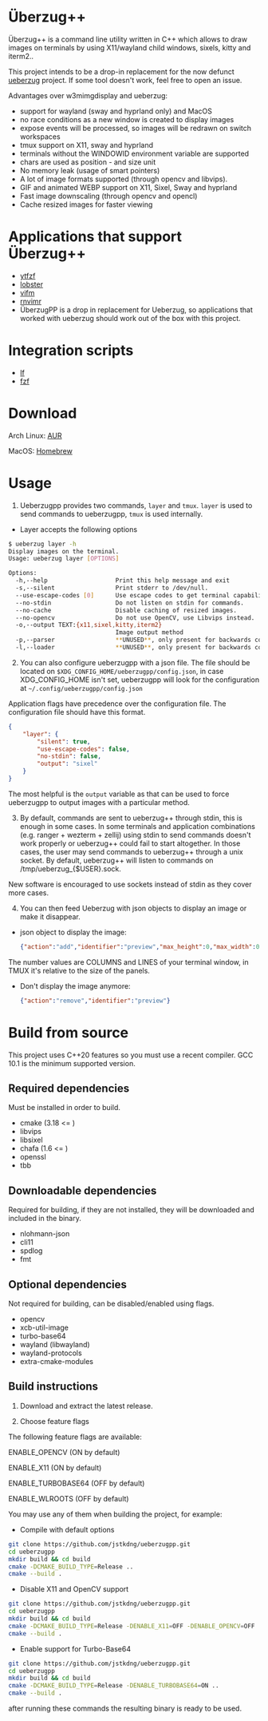 # Überzug++

Überzug++ is a command line utility written in C++ which allows to draw images on terminals by using X11/wayland child windows, sixels, kitty and iterm2..

This project intends to be a drop-in replacement for the now defunct [ueberzug](https://github.com/seebye/ueberzug) project. If some tool doesn't work,
feel free to open an issue.

Advantages over w3mimgdisplay and ueberzug:

- support for wayland (sway and hyprland only) and MacOS
- no race conditions as a new window is created to display images
- expose events will be processed, so images will be redrawn on switch workspaces
- tmux support on X11, sway and hyprland
- terminals without the WINDOWID environment variable are supported
- chars are used as position - and size unit
- No memory leak (usage of smart pointers)
- A lot of image formats supported (through opencv and libvips).
- GIF and animated WEBP support on X11, Sixel, Sway and hyprland
- Fast image downscaling (through opencv and opencl)
- Cache resized images for faster viewing

# Applications that support Überzug++

- [ytfzf](https://github.com/pystardust/ytfzf)
- [lobster](https://github.com/justchokingaround/lobster)
- [vifm](https://github.com/vifm/vifm)
- [rnvimr](https://github.com/kevinhwang91/rnvimr)
- ÜberzugPP is a drop in replacement for Ueberzug, so applications that worked with ueberzug should work out of the box with this project.

# Integration scripts

- [lf](https://github.com/jstkdng/ueberzugpp/blob/master/scripts/lf/lfub)
- [fzf](https://github.com/jstkdng/ueberzugpp/blob/master/scripts/fzfub)

# Download

Arch Linux: [AUR](https://aur.archlinux.org/packages/ueberzugpp)

MacOS: [Homebrew](https://github.com/jstkdng/ueberzugpp/blob/master/homebrew/ueberzugpp.rb)

# Usage

1. Ueberzugpp provides two commands, `layer` and `tmux`. `layer` is used to send
commands to ueberzugpp, `tmux` is used internally. 

- Layer accepts the following options
  
```bash
$ ueberzug layer -h
Display images on the terminal.
Usage: ueberzug layer [OPTIONS]

Options:
  -h,--help                   Print this help message and exit
  -s,--silent                 Print stderr to /dev/null.
  --use-escape-codes [0]      Use escape codes to get terminal capabilities.
  --no-stdin                  Do not listen on stdin for commands.
  --no-cache                  Disable caching of resized images.
  --no-opencv                 Do not use OpenCV, use Libvips instead.
  -o,--output TEXT:{x11,sixel,kitty,iterm2}
                              Image output method
  -p,--parser                 **UNUSED**, only present for backwards compatibility.
  -l,--loader                 **UNUSED**, only present for backwards compatibility.
```

2. You can also configure ueberzugpp with a json file. The file should be located
on `$XDG_CONFIG_HOME/ueberzugpp/config.json`, in case XDG_CONFIG_HOME isn't set,
ueberzugpp will look for the configuration at `~/.config/ueberzugpp/config.json`

Application flags have precedence over the configuration file.
The configuration file should have this format.

```json
{
    "layer": {
        "silent": true,
        "use-escape-codes": false,
        "no-stdin": false,
        "output": "sixel"
    }
}
```

The most helpful is the `output` variable as that can be used to force
ueberzugpp to output images with a particular method.

3. By default, commands are sent to ueberzug++ through stdin, this is enough in
some cases. In some terminals and application combinations (e.g. ranger + wezterm + zellij)
using stdin to send commands doesn't work properly or ueberzug++ could fail to
start altogether. In those cases, the user may send commands to ueberzug++ through
a unix socket. By default, ueberzug++ will listen to commands on /tmp/ueberzug_{$USER}.sock.

New software is encouraged to use sockets instead of stdin as they cover more cases.

4. You can then feed Ueberzug with json objects to display an image or make it disappear.
  - json object to display the image:
  
    ```json
    {"action":"add","identifier":"preview","max_height":0,"max_width":0,"path":"/path/image.ext","x":0,"y":0}
    ```
  
  The number values are COLUMNS and LINES of your terminal window, in TMUX it's relative to the size of the panels.

  - Don't display the image anymore:
  
    ```json
    {"action":"remove","identifier":"preview"}
    ```

# Build from source

This project uses C++20 features so you must use a recent compiler. GCC 10.1 is
the minimum supported version.

## Required dependencies

Must be installed in order to build.

- cmake (3.18 <= )
- libvips
- libsixel
- chafa (1.6 <= )
- openssl
- tbb

## Downloadable dependencies

Required for building, if they are not installed, they will be downloaded
and included in the binary.

- nlohmann-json
- cli11
- spdlog
- fmt

## Optional dependencies

Not required for building, can be disabled/enabled using flags.

- opencv
- xcb-util-image
- turbo-base64
- wayland (libwayland)
- wayland-protocols
- extra-cmake-modules

## Build instructions

1. Download and extract the latest release.

2. Choose feature flags

The following feature flags are available:

ENABLE_OPENCV (ON by default)

ENABLE_X11 (ON by default)

ENABLE_TURBOBASE64 (OFF by default)

ENABLE_WLROOTS (OFF by default)

You may use any of them when building the project, for example:

- Compile with default options

```sh
git clone https://github.com/jstkdng/ueberzugpp.git
cd ueberzugpp
mkdir build && cd build
cmake -DCMAKE_BUILD_TYPE=Release ..
cmake --build .
```

- Disable X11 and OpenCV support

```sh
git clone https://github.com/jstkdng/ueberzugpp.git
cd ueberzugpp
mkdir build && cd build
cmake -DCMAKE_BUILD_TYPE=Release -DENABLE_X11=OFF -DENABLE_OPENCV=OFF ..
cmake --build .
```

- Enable support for Turbo-Base64

```sh
git clone https://github.com/jstkdng/ueberzugpp.git
cd ueberzugpp
mkdir build && cd build
cmake -DCMAKE_BUILD_TYPE=Release -DENABLE_TURBOBASE64=ON ..
cmake --build .
```

after running these commands the resulting binary is ready to be used.

